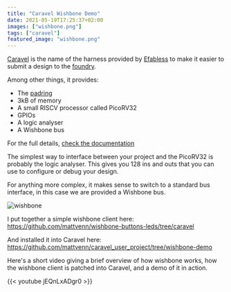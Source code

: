 ```yaml
---
title: "Caravel Wishbone Demo"
date: 2021-05-19T17:25:37+02:00
images: ["wishbone.png"]
tags: ["caravel"]
featured_image: "wishbone.png"
---
```


[Caravel](/terminology/shuttle#caravel) is the name of the harness provided by [Efabless](https://efabless.com) to make it
easier to submit a design to the [foundry](/terminology/foundry).

Among other things, it provides:

* The [padring](/terminology/padring)
* 3kB of memory
* A small RISCV processor called PicoRV32
* GPIOs
* A logic analyser
* A Wishbone bus

For the full details, [check the documentation](https://caravel-harness.readthedocs.io/en/latest/?badge=latest)

The simplest way to interface between your project and the PicoRV32 is probably the logic analyser. This gives you 128 ins and outs that you
can use to configure or debug your design.

For anything more complex, it makes sense to switch to a standard bus interface, in this case we are provided a Wishbone bus.

![wishbone](/wishbone.png)

I put together a simple wishbone client here: https://github.com/mattvenn/wishbone-buttons-leds/tree/caravel

And installed it into Caravel here: https://github.com/mattvenn/caravel_user_project/tree/wishbone-demo

Here's a short video giving a brief overview of how wishbone works, how the wishbone client is patched into Caravel, and a demo of it in action.

{{< youtube jEQnLxADgr0 >}}
